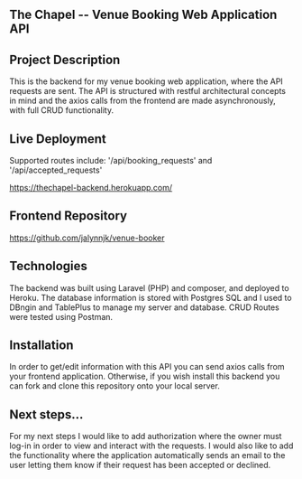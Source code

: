 ## The Chapel -- Venue Booking Web Application API

## Project Description 
This is the backend for my venue booking web application, where the API requests are sent. The API is structured with restful architectural concepts in mind and the axios calls from the frontend are made asynchronously, with full CRUD functionality.

## Live Deployment
Supported routes include: '/api/booking_requests' and '/api/accepted_requests'

https://thechapel-backend.herokuapp.com/

## Frontend Repository
https://github.com/jalynnjk/venue-booker

## Technologies
The backend was built using Laravel (PHP) and composer, and deployed to Heroku. The database information is stored with Postgres SQL and I used to DBngin and TablePlus to manage my server and database. CRUD Routes were tested using Postman.

## Installation
In order to get/edit information with this API you can send axios calls from your frontend application. Otherwise, if you wish install this backend you can fork and clone this repository onto your local server.

## Next steps...
For my next steps I would like to add authorization where the owner must log-in in order to view and interact with the requests. I would also like to add the functionality where the application automatically sends an email to the user letting them know if their request has been accepted or declined.
